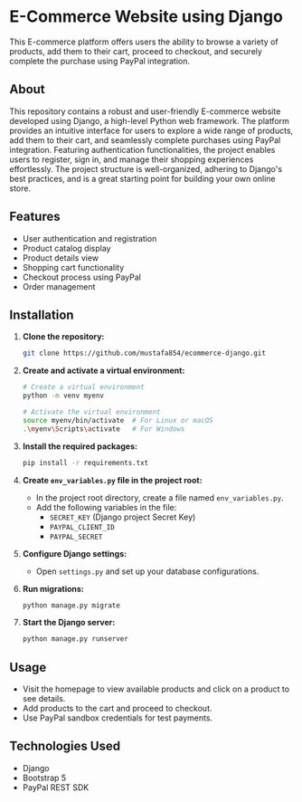 # E-Commerce Website using Django

This E-commerce platform offers users the ability to browse a variety of products, add them to their cart, proceed to checkout, and securely complete the purchase using PayPal integration.

## About

This repository contains a robust and user-friendly E-commerce website developed using Django, a high-level Python web framework. The platform provides an intuitive interface for users to explore a wide range of products, add them to their cart, and seamlessly complete purchases using PayPal integration. Featuring authentication functionalities, the project enables users to register, sign in, and manage their shopping experiences effortlessly. The project structure is well-organized, adhering to Django's best practices, and is a great starting point for building your own online store.

## Features

- User authentication and registration
- Product catalog display
- Product details view
- Shopping cart functionality
- Checkout process using PayPal
- Order management

## Installation

1. **Clone the repository:**

    ```bash
    git clone https://github.com/mustafa854/ecommerce-django.git
    ```

2. **Create and activate a virtual environment:**

    ```bash
    # Create a virtual environment
    python -m venv myenv
    
    # Activate the virtual environment
    source myenv/bin/activate  # For Linux or macOS
    .\myenv\Scripts\activate   # For Windows
    ```

3. **Install the required packages:**

    ```bash
    pip install -r requirements.txt
    ```

4. **Create `env_variables.py` file in the project root:**

    - In the project root directory, create a file named `env_variables.py`.
    - Add the following variables in the file:
        - `SECRET_KEY` (Django project Secret Key)
        - `PAYPAL_CLIENT_ID`
        - `PAYPAL_SECRET`
          
4. **Configure Django settings:**

    - Open `settings.py` and set up your database configurations.


5. **Run migrations:**

    ```bash
    python manage.py migrate
    ```

6. **Start the Django server:**

    ```bash
    python manage.py runserver
    ```


## Usage

- Visit the homepage to view available products and click on a product to see details.
- Add products to the cart and proceed to checkout.
- Use PayPal sandbox credentials for test payments.

## Technologies Used

- Django
- Bootstrap 5
- PayPal REST SDK
